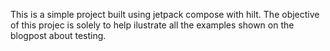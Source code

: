 This is a simple project built using jetpack compose with hilt. The objective of this projec
is solely to help ilustrate all the examples shown on the blogpost about testing.
